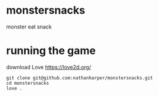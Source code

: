 # monstersnacks
monster eat snack

# running the game
download Love https://love2d.org/
```
git clone git@github.com:nathanharper/monstersnacks.git
cd monstersnacks
love .
```
